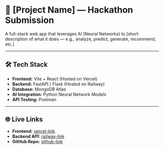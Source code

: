# 🚀 [Project Name] — Hackathon Submission

A full-stack web app that leverages AI (Neural Networks) to [short description of what it does — e.g., analyze, predict, generate, recommend, etc.]

---

## 🛠️ Tech Stack

- **Frontend:** Vite + React (Hosted on Vercel)
- **Backend:** FastAPI / Flask (Hosted on Railway)
- **Database:** MongoDB Atlas
- **AI Integration:** Python Neural Network Models
- **API Testing:** Postman

---

## 🌐 Live Links

- **Frontend:** [vercel-link](https://your-project.vercel.app)
- **Backend API:** [railway-link](https://your-api.up.railway.app)
- **GitHub Repo:** [github-link](https://github.com/your/repo)
